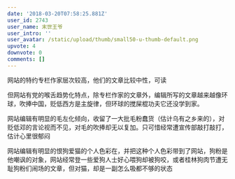 ```yaml
---
date: '2018-03-20T07:58:25.881Z'
user_id: 2743
user_name: 末世王爷
user_intro: ''
user_avatar: /static/upload/thumb/small50-u-thumb-default.png
upvote: 4
downvote: 0
comments: []
---
```


网站的特约专栏作家层次较高，他们的文章比较中性，可读

但网站有党的喉舌趋势化特点，除专栏作家的文章外，编辑所写的文章越来越像环球，吹捧中国，贬低西方是主旋律，但环球的搅屎棍功夫它还没学到家。

网站编辑有明显的毛左化倾向，收留了一大批毛粉蠢货（估计乌有之乡来的），对贬低邓的言论视而不见，对毛的吹捧却无以复加。只可惜经常遭宣传部敲打敲打，估计心里很郁闷

网站编辑有明显的恨狗爱猫的个人色彩在，并把这种个人色彩带到了网站，狗粉是他嘲讽的对象，网站经常登一些爱狗人士好心喂狗却被狗咬，或者桂林狗肉节遭无耻狗粉们闹场的文章，但对猫，却是一副怎么吸都不够的状态
